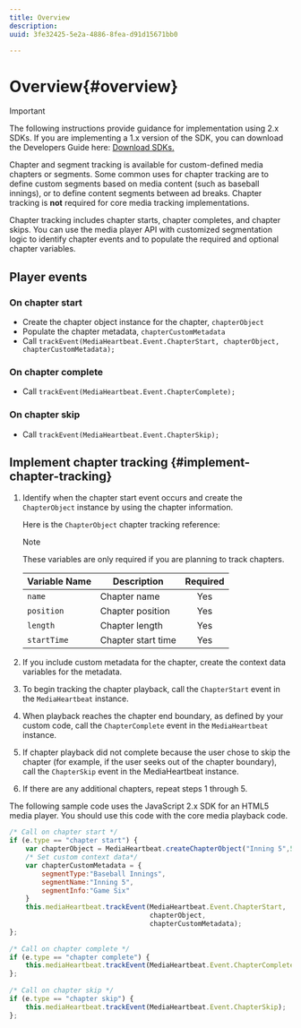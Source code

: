 ```yaml
---
title: Overview
description: 
uuid: 3fe32425-5e2a-4886-8fea-d91d15671bb0

---
```


# Overview{#overview}

>[!IMPORTANT]
>
>The following instructions provide guidance for implementation using 2.x SDKs. If you are implementing a 1.x version of the SDK, you can download the Developers Guide here: [Download SDKs.](/help/sdk-implement/download-sdks.md)

Chapter and segment tracking is available for custom-defined media chapters or segments. Some common uses for chapter tracking are to define custom segments based on media content (such as baseball innings), or to define content segments between ad breaks. Chapter tracking is **not** required for core media tracking implementations.

Chapter tracking includes chapter starts, chapter completes, and chapter skips. You can use the media player API with customized segmentation logic to identify chapter events and to populate the required and optional chapter variables. 

## Player events

### On chapter start

* Create the chapter object instance for the chapter, `chapterObject` 
* Populate the chapter metadata, `chapterCustomMetadata` 
* Call `trackEvent(MediaHeartbeat.Event.ChapterStart, chapterObject, chapterCustomMetadata);`

### On chapter complete

* Call `trackEvent(MediaHeartbeat.Event.ChapterComplete);`

### On chapter skip

* Call `trackEvent(MediaHeartbeat.Event.ChapterSkip);`

## Implement chapter tracking {#implement-chapter-tracking}

1. Identify when the chapter start event occurs and create the `ChapterObject` instance by using the chapter information.

    Here is the `ChapterObject` chapter tracking reference:  
 
    >[!NOTE]
    >
    >These variables are only required if you are planning to track chapters.
 
    | Variable Name | Description | Required |
    | --- | --- | :---: |
    | `name` | Chapter name | Yes |
    | `position` | Chapter position | Yes |
    | `length` | Chapter length | Yes |
    | `startTime` | Chapter start time | Yes |

1. If you include custom metadata for the chapter, create the context data variables for the metadata. 
1. To begin tracking the chapter playback, call the `ChapterStart` event in the `MediaHeartbeat` instance. 
1. When playback reaches the chapter end boundary, as defined by your custom code, call the `ChapterComplete` event in the `MediaHeartbeat` instance. 
1. If chapter playback did not complete because the user chose to skip the chapter (for example, if the user seeks out of the chapter boundary), call the `ChapterSkip` event in the MediaHeartbeat instance. 
1. If there are any additional chapters, repeat steps 1 through 5.

The following sample code uses the JavaScript 2.x SDK for an HTML5 media player. You should use this code with the core media playback code. 

```js
/* Call on chapter start */ 
if (e.type == "chapter start") { 
    var chapterObject = MediaHeartbeat.createChapterObject("Inning 5",5,500,2500); 
    /* Set custom context data*/ 
    var chapterCustomMetadata = { 
        segmentType:"Baseball Innings", 
        segmentName:"Inning 5", 
        segmentInfo:"Game Six" 
    } 
    this.mediaHeartbeat.trackEvent(MediaHeartbeat.Event.ChapterStart,  
                                   chapterObject,  
                                   chapterCustomMetadata); 
}; 
 
/* Call on chapter complete */ 
if (e.type == "chapter complete") { 
    this.mediaHeartbeat.trackEvent(MediaHeartbeat.Event.ChapterComplete); 
}; 
 
/* Call on chapter skip */ 
if (e.type == "chapter skip") { 
    this.mediaHeartbeat.trackEvent(MediaHeartbeat.Event.ChapterSkip); 
}; 
```

